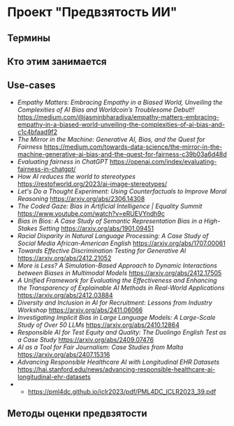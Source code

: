 # **Проект "Предвзятость ИИ"**
## Термины
## Кто этим занимается
## Use-cases
- *Empathy Matters: Embracing Empathy in a Biased World, Unveiling the Complexities of AI Bias and Worldcoin’s Troublesome Debut!!*
https://medium.com/@jasminbharadiya/empathy-matters-embracing-empathy-in-a-biased-world-unveiling-the-complexities-of-ai-bias-and-c1c4bfaad9f2 
- *The Mirror in the Machine: Generative AI, Bias, and the Quest for Fairness*
https://medium.com/towards-data-science/the-mirror-in-the-machine-generative-ai-bias-and-the-quest-for-fairness-c39b03a6d48d
- *Evaluating fairness in ChatGPT*
https://openai.com/index/evaluating-fairness-in-chatgpt/
- *How AI reduces the world to stereotypes*
https://restofworld.org/2023/ai-image-stereotypes/
- *Let's Do a Thought Experiment: Using Counterfactuals to Improve Moral Reasoning*
https://arxiv.org/abs/2306.14308
- *The Coded Gaze: Bias in Artificial Intelligence | Equality Summit*
https://www.youtube.com/watch?v=eRUEVYndh9c
- *Bias in Bios: A Case Study of Semantic Representation Bias in a High-Stakes Setting*
https://arxiv.org/abs/1901.09451 
- *Racial Disparity in Natural Language Processing: A Case Study of Social Media African-American English*
https://arxiv.org/abs/1707.00061
- *Towards Effective Discrimination Testing for Generative AI*
https://arxiv.org/abs/2412.21052
- *More is Less? A Simulation-Based Approach to Dynamic Interactions between Biases in Multimodal Models*
https://arxiv.org/abs/2412.17505
- *A Unified Framework for Evaluating the Effectiveness and Enhancing the Transparency of Explainable AI Methods in Real-World Applications*
https://arxiv.org/abs/2412.03884
- *Diversity and Inclusion in AI for Recruitment: Lessons from Industry Workshop*
https://arxiv.org/abs/2411.06066
- *Investigating Implicit Bias in Large Language Models: A Large-Scale Study of Over 50 LLMs*
https://arxiv.org/abs/2410.12864
- *Responsible AI for Test Equity and Quality: The Duolingo English Test as a Case Study*
https://arxiv.org/abs/2409.07476
- *AI as a Tool for Fair Journalism: Case Studies from Malta*
https://arxiv.org/abs/2407.15316
- *Advancing Responsible Healthcare AI with Longitudinal EHR Datasets* https://hai.stanford.edu/news/advancing-responsible-healthcare-ai-longitudinal-ehr-datasets
- * https://pml4dc.github.io/iclr2023/pdf/PML4DC_ICLR2023_39.pdf
## Методы оценки предвзятости
